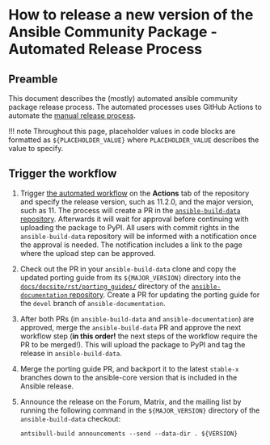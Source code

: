 # How to release a new version of the Ansible Community Package - Automated Release Process

## Preamble

This document describes the (mostly) automated ansible community package release process.
The automated processes uses GitHub Actions to automate the [manual release process](release-process.md).

!!! note
    Throughout this page, placeholder values in code blocks are formatted as
    `${PLACEHOLDER_VALUE}` where `PLACEHOLDER_VALUE` describes the value to specify.


## Trigger the workflow

1. Trigger [the automated workflow](https://github.com/ansible-community/ansible-build-data/actions/workflows/ansible-release.yml) on the **Actions** tab of the repository and specify the release version, such as 11.2.0, and the major version, such as 11.
   The process will create a PR in the [`ansible-build-data` repository](https://github.com/ansible-community/ansible-build-data/).
   Afterwards it will wait for approval before continuing with uploading the package to PyPI.
   All users with commit rights in the `ansible-build-data` repository will be informed with a notification once the approval is needed.
   The notification includes a link to the page where the upload step can be approved.

2. Check out the PR in your `ansible-build-data` clone and copy the updated porting guide from its `${MAJOR_VERSION}` directory into the [`docs/docsite/rst/porting_guides/`](https://github.com/ansible/ansible-documentation/tree/devel/docs/docsite/rst/porting_guides/) directory of the [`ansible-documentation` repository](https://github.com/ansible/ansible-documentation/).
   Create a PR for updating the porting guide for the `devel` branch of `ansible-documentation`.

3. After both PRs (in `ansible-build-data` and `ansible-documentation`) are approved, merge the `ansible-build-data` PR and approve the next workflow step (**in this order!** the next steps of the workflow require the PR to be merged!).
   This will upload the package to PyPI and tag the release in `ansible-build-data`.

4. Merge the porting guide PR, and backport it to the latest `stable-x` branches down to the ansible-core version that is included in the Ansible release.

5. Announce the release on the Forum, Matrix, and the mailing list by running the following command in the `${MAJOR_VERSION}` directory of the `ansible-build-data` checkout:
    ```
    antsibull-build announcements --send --data-dir . ${VERSION}
    ```
